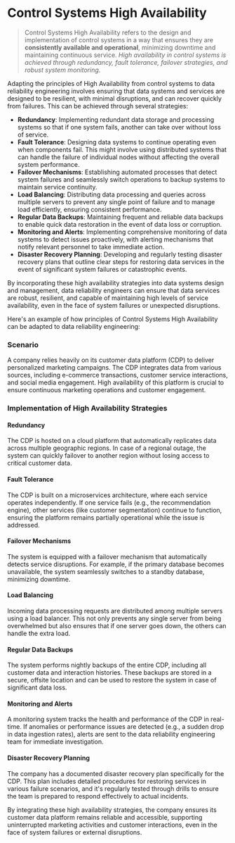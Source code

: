 # Control Systems High Availability
> Control Systems High Availability refers to the design and implementation of control systems in a way that ensures they are **consistently available and operational**, minimizing downtime and maintaining continuous service. *High availability in control systems is achieved through redundancy, fault tolerance, failover strategies, and robust system monitoring*.

Adapting the principles of High Availability from control systems to data reliability engineering involves ensuring that data systems and services are designed to be resilient, with minimal disruptions, and can recover quickly from failures. This can be achieved through several strategies:

* **Redundancy**: Implementing redundant data storage and processing systems so that if one system fails, another can take over without loss of service.
* **Fault Tolerance**: Designing data systems to continue operating even when components fail. This might involve using distributed systems that can handle the failure of individual nodes without affecting the overall system performance.
* **Failover Mechanisms**: Establishing automated processes that detect system failures and seamlessly switch operations to backup systems to maintain service continuity.
* **Load Balancing**: Distributing data processing and queries across multiple servers to prevent any single point of failure and to manage load efficiently, ensuring consistent performance.
* **Regular Data Backups**: Maintaining frequent and reliable data backups to enable quick data restoration in the event of data loss or corruption.
* **Monitoring and Alerts**: Implementing comprehensive monitoring of data systems to detect issues proactively, with alerting mechanisms that notify relevant personnel to take immediate action.
* **Disaster Recovery Planning**: Developing and regularly testing disaster recovery plans that outline clear steps for restoring data services in the event of significant system failures or catastrophic events.

By incorporating these high availability strategies into data systems design and management, data reliability engineers can ensure that data services are robust, resilient, and capable of maintaining high levels of service availability, even in the face of system failures or unexpected disruptions.

Here's an example of how principles of Control Systems High Availability can be adapted to data reliability engineering:

### Scenario
A company relies heavily on its customer data platform (CDP) to deliver personalized marketing campaigns. The CDP integrates data from various sources, including e-commerce transactions, customer service interactions, and social media engagement. High availability of this platform is crucial to ensure continuous marketing operations and customer engagement.

### Implementation of High Availability Strategies
#### Redundancy
The CDP is hosted on a cloud platform that automatically replicates data across multiple geographic regions. In case of a regional outage, the system can quickly failover to another region without losing access to critical customer data.

#### Fault Tolerance
The CDP is built on a microservices architecture, where each service operates independently. If one service fails (e.g., the recommendation engine), other services (like customer segmentation) continue to function, ensuring the platform remains partially operational while the issue is addressed.

#### Failover Mechanisms
The system is equipped with a failover mechanism that automatically detects service disruptions. For example, if the primary database becomes unavailable, the system seamlessly switches to a standby database, minimizing downtime.

#### Load Balancing
Incoming data processing requests are distributed among multiple servers using a load balancer. This not only prevents any single server from being overwhelmed but also ensures that if one server goes down, the others can handle the extra load.

#### Regular Data Backups
The system performs nightly backups of the entire CDP, including all customer data and interaction histories. These backups are stored in a secure, offsite location and can be used to restore the system in case of significant data loss.

#### Monitoring and Alerts
A monitoring system tracks the health and performance of the CDP in real-time. If anomalies or performance issues are detected (e.g., a sudden drop in data ingestion rates), alerts are sent to the data reliability engineering team for immediate investigation.

#### Disaster Recovery Planning
The company has a documented disaster recovery plan specifically for the CDP. This plan includes detailed procedures for restoring services in various failure scenarios, and it's regularly tested through drills to ensure the team is prepared to respond effectively to actual incidents.

By integrating these high availability strategies, the company ensures its customer data platform remains reliable and accessible, supporting uninterrupted marketing activities and customer interactions, even in the face of system failures or external disruptions.

